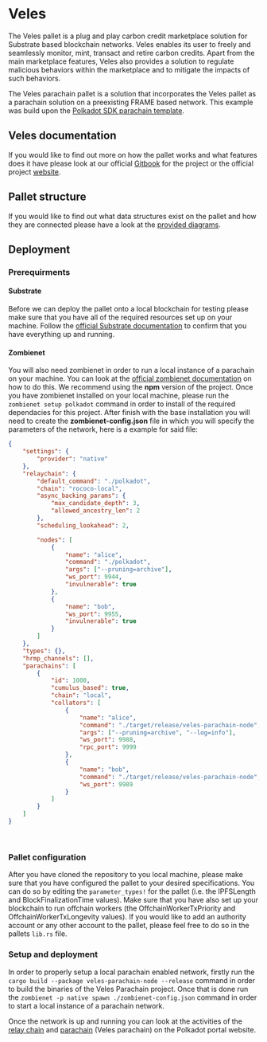 # Veles
The Veles pallet is a plug and play carbon credit marketplace solution for Substrate based blockchain networks. Veles enables its user to freely and seamlessly monitor, mint, transact and retire carbon credits. Apart from the main marketplace features, Veles also provides a solution to regulate malicious behaviors within the marketplace and to mitigate the impacts of such behaviors.

The Veles parachain pallet is a solution that incorporates the Veles pallet as a parachain solution on a preexisting FRAME based network. This example was build upon the [Polkadot SDK parachain template](https://github.com/paritytech/polkadot-sdk-parachain-template?tab=readme-ov-file).
<br />

## Veles documentation
If you would like to find out more on how the pallet works and what features does it have please look at our official [Gitbook](https://app.gitbook.com/o/WABjLs5AlKX6VnOwtcI4/s/bTNhSGh61JAMglLLtG8x/get-started/what-is-the-veles-pallet) for the project or the official project [website](https://veles.technology/).
<br />

## Pallet structure
If you would like to find out what data structures exist on the pallet and how they are connected please have a look at the [provided diagrams](https://drive.google.com/file/d/1Iq0n3RrZHUGftbolThfKSwm4ME6Qs5fP/view?usp=sharing).
<br />

## Deployment
### Prerequirments
#### Substrate
Before we can deploy the pallet onto a local blockchain for testing please make sure that you have all of the required resources set up on your machine. Follow the [official Substrate documentation](https://docs.substrate.io/install/) to confirm that you have everything up and running.

#### Zombienet
You will also need zombienet in order to run a local instance of a parachain on your machine. You can look at the [official zombienet documentation](https://github.com/paritytech/zombienet) on how to do this. We recommend using the <b>npm</b> version of the project. Once you have zombienet installed on your local machine, please run the ```zombienet setup polkadot``` command in order to install of the required dependacies for this project.
After finish with the base installation you will need to create the <b>zombienet-config.json</b> file in which you will specify the parameters of the network, here is a example for said file:

```json
{
    "settings": {
        "provider": "native"
    },
    "relaychain": {
        "default_command": "./polkadot",
        "chain": "rococo-local",
        "async_backing_params": {
            "max_candidate_depth": 3,
            "allowed_ancestry_len": 2
        },
        "scheduling_lookahead": 2,

        "nodes": [
            {
                "name": "alice",
                "command": "./polkadot",
                "args": ["--pruning=archive"],
                "ws_port": 9944,
                "invulnerable": true
            },
            {
                "name": "bob",
                "ws_port": 9955,
                "invulnerable": true
            }
        ]
    },
    "types": {},
    "hrmp_channels": [],
    "parachains": [
        {
            "id": 1000,
            "cumulus_based": true,
            "chain": "local",
            "collators": [
                {
                    "name": "alice",
                    "command": "./target/release/veles-parachain-node",
                    "args": ["--pruning=archive", "--log=info"],
                    "ws_port": 9988,
                    "rpc_port": 9999
                },
                {
                    "name": "bob",
                    "command": "./target/release/veles-parachain-node",
                    "ws_port": 9989
                }
            ]
        }
    ]
}
```
<br />

### Pallet configuration
After you have cloned the repository to you local machine, please make sure that you have configured the pallet to your desired specifications. You can do so by editing the ```parameter_types!``` for the pallet (i.e. the IPFSLength and BlockFinalizationTime values). Make sure that you have also set up your blockchain to run offchain workers (the OffchainWorkerTxPriority and OffchainWorkerTxLongevity values). If you would like to add an authority account or any other account to the pallet, please feel free to do so in the pallets ```lib.rs``` file.
<br />

### Setup and deployment
In order to properly setup a local parachain enabled network, firstly run the ```cargo build --package veles-parachain-node --release``` command in order to build the binaries of the Veles Parachain project. Once that is done run the ```zombienet -p native spawn ./zombienet-config.json``` command in order to start a local instance of a parachain network.

Once the network is up and running you can look at the activities of the [relay chain](https://polkadot.js.org/apps/#/explorer?rpc=ws://localhost:9944) and [parachain](https://polkadot.js.org/apps/#/explorer?rpc=ws://localhost:9988) (Veles parachain) on the Polkadot portal website.
